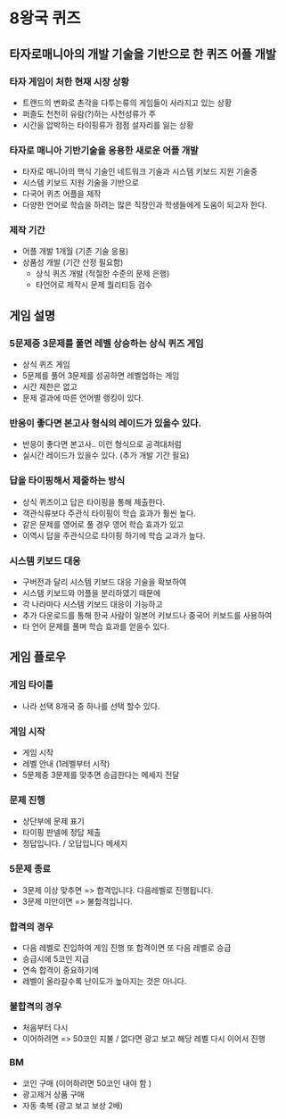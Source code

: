 # 8왕국 퀴즈
## 타자로매니아의 개발 기술을 기반으로 한 퀴즈 어플 개발 
### 타자 게임이 처한 현재 시장 상황
- 트랜드의 변화로 촌각을 다투는류의 게임들이 사라지고 있는 상황
- 퍼즐도 천천히 유람(?)하는 사천성류가 주
- 시간을 압박하는 타이핑류가 점점 설자리를 잃는 상황

### 타자로 매니아 기반기술을 응용한 새로운 어플 개발
- 타자로 매니아의 핵식 기술인 네트워크 기술과 시스템 키보드 지원 기술중
- 시스템 키보드 지원 기술을 기반으로 
- 다국어 퀴츠 어플을 제작
- 다양한 언어로 학습을 하려는 많은 직장인과 학생들에게 도움이 되고자 한다. 

### 제작 기간
- 어플 개발 1개월 (기존 기술 응용)
- 상품성 개발 (기간 산정 필요함)
  - 상식 퀴즈 개발 (적절한 수준의 문제 은행)
  - 타언어로 제작시 문제 퀄리티등 검수  

## 게임 설명
### 5문제중 3문제를 풀면 레벨 상승하는 상식 퀴즈 게임
- 상식 퀴즈 게임
- 5문제를 풀어 3문제를 성공하면 레벨업하는 게임 
- 시간 제한은 없고 
- 문제 결과에 따른 언어별 랭킹이 있다. 

### 반응이 좋다면 본고사 형식의 레이드가 있을수 있다. 
- 반응이 좋다면 본고사.. 이런 형식으로 공격대처럼 
- 실시간 레이드가 있을수 있다. (추가 개발 기간 필요)

### 답을 타이핑해서 제줄하는 방식 
- 상식 퀴즈이고 답은 타이핑을 통해 제출한다.
- 객관식류보다 주관식 타이핑이 학습 효과가 훨씬 높다. 
- 같은 문제를 영어로 풀 경우 영어 학습 효과가 있고 
- 이역시 답을 주관식으로 타이핑 하기에 학습 교과가 높다. 

### 시스템 키보드 대응 
- 구버전과 달리 시스템 키보드 대응 기술을 확보하여 
- 시스템 키보드와 어플을 분리하였기 때문에 
- 각 나라마다 시스템 키보드 대응이 가능하고 
- 추가 다운로드를 통해 한국 사람이 일본어 키보드나 중국어 키보드를 사용하여 
- 타 언어 문제를 풀며 학습 효과를 얻을수 있다. 

## 게임 플로우
### 게임 타이틀
- 나라 선택 8개국 중 하나를 선택 할수 있다. 
### 게임 시작
- 게임 시작 
- 레벨 안내 (1레벨부터 시작)
- 5문제중 3문제를 맞추면 승급한다는 메세지 전달 
### 문제 진행
- 상단부에 문제 표기 
- 타이핑 판넬에 정답 제출
- 정답입니다. / 오답입니다 메세지
### 5문제 종료 
- 3문제 이상 맞추면 => 합격입니다. 다음레벨로 진행됩니다.
- 3문제 미만이면 => 불합격입니다. 

### 합격의 경우 
- 다음 레벨로 진입하여 게임 진행 또 합격이면 또 다음 레벨로 승급
- 승급시에 5코인 지급
- 연속 합격이 중요하기에
- 레벨이 올라갈수록 난이도가 높아지는 것은 아니다. 
### 불합격의 경우
- 처음부터 다시 
- 이어하려면 => 50코인 지불 / 없다면 광고 보고 해당 레벨 다시 이어서 진행

### BM
- 코인 구매 (이어하려면 50코인 내야 함 )
- 광고제거 상품 구매
- 자동 축복 (광고 보고 보상 2배)
